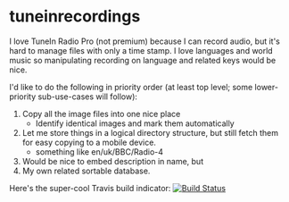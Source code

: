# tuneinrecordings
I love TuneIn Radio Pro (not premium) because I can record audio, but it's hard to manage files with only a time stamp. I love languages and world music so manipulating recording on language and related keys would be nice.

I'd like to do the following in priority order (at least top level; some lower-priority sub-use-cases will follow): 

1. Copy all the image files into one nice place 
    - Identify identical images and mark them automatically
2. Let me store things in a logical directory structure, but still fetch them for easy copying to a mobile device.
    - something like en/uk/BBC/Radio-4
3. Would be nice to embed description in name, but 
4. My own related sortable database. 

Here's the super-cool Travis build indicator: 
[![Build Status](https://travis-ci.org/reed9999/tuneinrecordings.svg?branch=master)](https://travis-ci.org/reed9999/tuneinrecordings)
